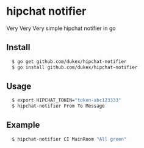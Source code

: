 hipchat notifier
================

Very Very Very simple hipchat notifier in go


## Install

``` bash
  $ go get github.com/dukex/hipchat-notifier
  $ go install github.com/dukex/hipchat-notifier
```

## Usage

``` bash
  $ export HIPCHAT_TOKEN="token-abc123333"
  $ hipchat-notifier From To Message
```

## Example

``` bash
  $ hipchat-notifier CI MainRoom "All green"
```

